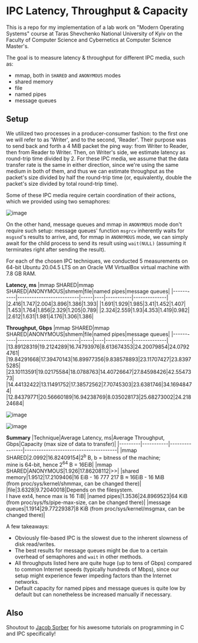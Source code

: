 # IPC Latency, Throughput & Capacity
This is a repo for my implementation of a lab work on "Modern Operating Systems" course at Taras Shevchenko National University of Kyiv on the Faculty of Computer Science and Cybernetics at Computer Science Master's.

The goal is to measure latency & throughput for different IPC media, such as:
- mmap, both in ``SHARED`` and ``ANONYMOUS`` modes
- shared memory
- file
- named pipes
- message queues

## Setup
We utilized two processes in a producer-consumer fashion: to the first one we will refer to as 'Writer', and to the second, 'Reader'. Their purpose was to send back and forth a 4 MiB packet the ping way: from Writer to Reader, then from Reader to Writer.
Then, on Writer's side, we estimate latency as round-trip time divided by 2.
For these IPC media, we assume that the data transfer rate is the same in either direction, since we're using the same medium in both of them, and thus we can estimate throughput as the packet's size divided by half the round-trip time
(or, equivalently, double the packet's size divided by total round-trip time).

Some of these IPC media require certain coordination of their actions, which we provided using two semaphores:

![image](https://github.com/artandfi/ipc-latency-throughput/assets/28676554/22939c6b-16fa-499f-8f0e-18cae4bd62fb)

On the other hand, message queues and mmap in ``ANONYMOUS`` mode don't require such setup: message queues' function ``msgrcv`` inherently waits for ``msgsnd``'s results to arrive, and, for mmap in ``ANONYMOUS`` mode, we can simply await for the child process to send its result using
``wait(NULL)`` (assuming it terminates right after sending the result).

For each of the chosen IPC techniques, we conducted 5 measurements on 64-bit Ubuntu 20.04.5 LTS on an Oracle VM VirtualBox virtual machine with 7.8 GB RAM.

**Latency, ms**
|mmap SHARED|mmap SHARED&#124;ANONYMOUS|shmem|file|named pipes|message queues|
|-----------|--------------------------|-----|----|-----------|--------------|
|2.416|1.747|2.004|3.896|1.386|1.393|
|1.691|1.929|1.985|3.41|1.452|1.407|
|1.453|1.764|1.856|2.329|1.205|0.789|
|2.324|2.559|1.93|4.353|1.419|0.982|
|2.612|1.631|1.981|4.176|1.306|1.386|

**Throughput, Gbps**
|mmap SHARED|mmap SHARED&#124;ANONYMOUS|shmem|file|named pipes|message queues|
|-----------|--------------------------|-----|----|-----------|--------------|
|13.89128319|19.2124289|16.74793976|8.613674353|24.20079854|24.07924761|
|19.84291668|17.39470143|16.89977356|9.838578893|23.11707427|23.83975285|
|23.10113591|19.02175584|18.0788763|14.40726647|27.84598426|42.5547373|
|14.44132422|13.11491752|17.38572562|7.70745303|23.6381746|34.16948474|
|12.84379771|20.56660189|16.94238769|8.035028173|25.68273002|24.21824684|

![image](https://github.com/artandfi/ipc-latency-throughput/assets/28676554/ea084729-0695-4c22-ab30-f280250e3b87)

![image](https://github.com/artandfi/ipc-latency-throughput/assets/28676554/caf2f302-da4d-4c85-a6fe-f860e0021fa5)

**Summary**
|Technique|Average Latency, ms|Average Throughput, Gbps|Capacity (max size of data to transfer)|
|---------|-----------|----------------|---------------------------------------|
|mmap SHARED|2.0992|16.82409154|2<sup>b</sup> B, b = bitness of the machine;<br>mine is 64-bit, hence 2<sup>64</sup> B = 16EiB|
|mmap SHARED&#124;ANONYMOUS|1.926|17.86208112|>>|
|shared memory|1.9512|17.2109406|16 EiB - 16 777 217 B &#8776; 16EiB - 16 MiB<br>(from proc/sys/kernel/shmmax, can be changed there)|
|file|3.6328|9.72040018|Depends on the filesystem.<br>I have ext4, hence max is 16 TiB|
|named pipes|1.3536|24.8969523|64 KiB (from proc/sys/fs/pipe-max-size, can be changed there)|
|message queues|1.1914|29.77229387|8 KiB (from proc/sys/kernel/msgmax, can be changed there)|

A few takeaways:
- Obviously file-based IPC is the slowest due to the inherent slowness of disk read/writes.
- The best results for message queues might be due to a certain overhead of semaphores and ``wait`` in other methods.
- All throughputs listed here are quite huge (up to tens of Gbps) compared to common Internet speeds (typically hundreds of Mbps), since our setup might experience fewer impeding factors than the Internet networks.
- Default capacity for named pipes and message queues is quite low by default but can nonetheless be increased manually if necessary.

## Also
Shoutout to [Jacob Sorber](https://www.youtube.com/@JacobSorber) for his awesome tutorials on programming in C and IPC specifically!
